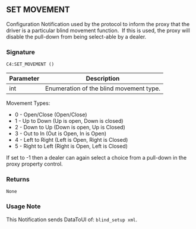 ## SET MOVEMENT

Configuration Notification used by the protocol to inform the proxy that the driver is a particular blind movement function.  If this is used, the proxy will disable the pull-down from being select-able by a dealer.

### Signature

`C4:SET_MOVEMENT ()`


| Parameter | Description |
| --- | --- |
| int | Enumeration of the blind  movement type. |

Movement Types:
- 0 - Open/Close (Open/Close)
- 1 - Up to Down (Up is open, Down is closed)
- 2 - Down to Up (Down is open, Up is Closed)
- 3 - Out to In (Out is Open, In is Open)
- 4 - Left to Right (Left is Open, Right is Closed)
- 5 - Right to Left (Right is Open, Left is Closed)

If set to -1 then a dealer can again select a choice from a pull-down in the proxy property control.


### Returns

`None`


### Usage Note

 This Notification sends DataToUI of: `blind_setup xml`.